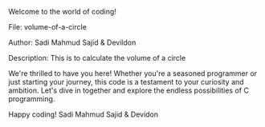 Welcome to the world of coding!

File: volume-of-a-circle

Author: Sadi Mahmud Sajid & Devildon

Description: This is to calculate the volume of a circle

We're thrilled to have you here! Whether you're a seasoned programmer or just starting your journey, this code is a testament to your curiosity and ambition. Let's dive in together and explore the endless possibilities of C programming.

Happy coding! Sadi Mahmud Sajid & Devidon
